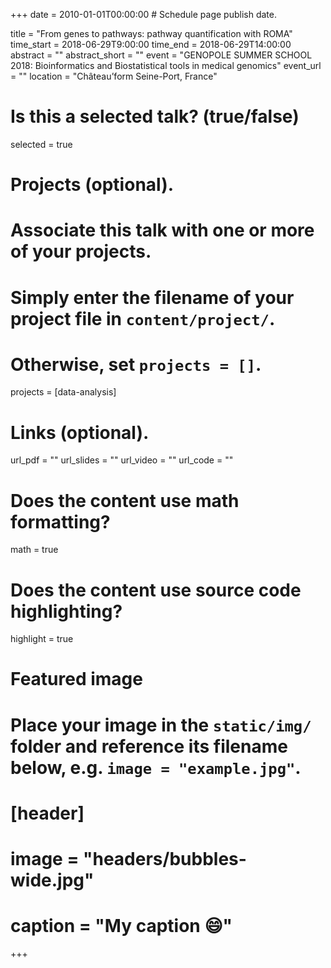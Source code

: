 +++
date = 2010-01-01T00:00:00  # Schedule page publish date.

title = "From genes to pathways: pathway quantification with ROMA"
time_start = 2018-06-29T9:00:00
time_end = 2018-06-29T14:00:00
abstract = ""
abstract_short = ""
event = "GENOPOLE SUMMER SCHOOL 2018: Bioinformatics and Biostatistical tools in medical genomics"
event_url = ""
location = "Château’form Seine-Port, France"

# Is this a selected talk? (true/false)
selected = true

# Projects (optional).
#   Associate this talk with one or more of your projects.
#   Simply enter the filename of your project file in `content/project/`.
#   Otherwise, set `projects = []`.
projects = [data-analysis]

# Links (optional).
url_pdf = ""
url_slides = ""
url_video = ""
url_code = ""

# Does the content use math formatting?
math = true

# Does the content use source code highlighting?
highlight = true

# Featured image
# Place your image in the `static/img/` folder and reference its filename below, e.g. `image = "example.jpg"`.
# [header]
# image = "headers/bubbles-wide.jpg"
# caption = "My caption :smile:"

+++
